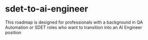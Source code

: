 # sdet-to-ai-engineer
This roadmap is designed for professionals with a background in QA Automation or SDET roles who want to transition into an AI Engineer position

